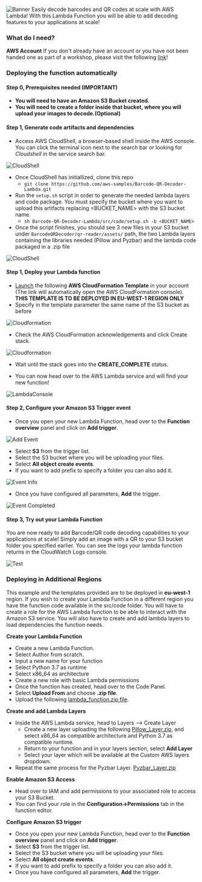 ![Banner](src/img/banner.png)
Easily decode barcodes and QR codes at scale with AWS Lambda!
With this Lambda Function you will be able to add decoding features to your applications at scale!

### What do I need?
**AWS Account** If you don't already have an account or you have not been handed one as part of a workshop, please visit the following [link](https://portal.aws.amazon.com/billing/signup?nc2=h_ct&src=header_signup&redirect_url=https%3A%2F%2Faws.amazon.com%2Fregistration-confirmation#/start)! 

### Deploying the function automatically 

#### Step 0, Prerequisites needed (IMPORTANT)
* **You will need to have an Amazon S3 Bucket created.**
* **You will need to create a folder inside that bucket, where you will upload your images to decode.(Optional)**

#### Step 1, Generate code artifacts and dependencies
* Access AWS CloudShell, a browser-based shell inside the AWS console. You can click the terminal icon next to the search bar or looking for _Cloudshell_ in the service search bar.

![CloudShell](src/img/step-0_1.png)
* Once CloudShell has initiallized, clone this repo 
   * `git clone https://github.com/aws-samples/Barcode-QR-Decoder-Lambda.git`
* Run the `setup.sh` script in order to generate the needed lambda layers and code package. You must specify the bucket where you want to upload this artifacts replacing <BUCKET_NAME> with the S3 bucket name.
   * `sh Barcode-QR-Decoder-Lambda/src/code/setup.sh -b <BUCKET_NAME>`
* Once the script finishes, you should see 3 new files in your S3 bucket under `BarcodeQRDecoder/qr-reader/assets/` path, the two Lambda layers containing the libraries needed (Pillow and Pyzbar) and the lambda code packaged in a .zip file

![CloudShell](src/img/step-0_2.png)

#### Step 1, Deploy your Lambda function
* [Launch](https://eu-west-1.console.aws.amazon.com/cloudformation/home?region=eu-west-1#/stacks/create/review?templateURL=https://aiml-samples-demos.s3.eu-west-1.amazonaws.com/qr-reader/assets/template.yaml&stackName=BarcodeQRDecoder) the following **AWS CloudFormation Template** in your account (The link will automatically open the AWS CloudFormation console). **THIS TEMPLATE IS TO BE DEPLOYED IN EU-WEST-1 REGION ONLY**
* Specify in the template parameter the same name of the S3 bucket as before 

![Cloudformation](src/img/step-1.png)
* Check the AWS CloudFormation acknowledgements and click Create stack.

![Cloudformation](src/img/step-1_1.png)
* Wait until the stack goes into the **CREATE_COMPLETE** status.

* You can now head over to the AWS Lambda service and will find your new function!

![LambdaConsole](src/img/step-2.png)
#### Step 2, Configure your Amazon S3 Trigger event
* Once you open your new Lambda Function, head over to the **Function overview** panel and click on **Add trigger**.

![Add Event](src/img/step-3.png)  

* Select **S3** from the trigger list.
* Select the S3 bucket where you will be uploading your files.
* Select **All object create events**.
* If you want to add prefix to specify a folder you can also add it.

![Event Info](src/img/step-4.png)  

* Once you have configured all parameters, **Add** the trigger. 

![Event Completed](src/img/step-5.png) 

#### Step 3, Try out your Lambda Function
You are now ready to add Barcode/QR code decoding capabilities to your applications at scale!
Simply add an image with a QR to your S3 bucket folder you specified earlier. 
You can see the logs your lambda function returns in the CloudWatch Logs console.

![Test](src/img/step-6.png)

### Deploying in Additional Regions
This example and the templates provided are to be deployed in **eu-west-1** region. If you wish to create your Lambda Function in a different region you have the function code available in the src/code folder.
You will have to create a role for the AWS Lambda function to be able to interact with the Amazon S3 service. You will also have to create and add lambda layers to load dependencies the function needs. 

**Create your Lambda Function**
* Create a new Lambda Function.
* Select Author from scratch.
* Input a new name for your function
* Select Python 3.7 as runtime
* Select x86_64 as architecture
* Create a new role with basic Lambda permissions
* Once the function has created, head over to the Code Panel.
* Select **Upload From** and choose **.zip file**.
* Upload the following [lambda_function.zip file](src/code/lambda_function.zip).

**Create and add Lambda Layers**
* Inside the AWS Lambda service, head to Layers --> Create Layer
    * Create a new layer uploading the following [Pillow_Layer.zip](src/layers/Pillow_Layer.zip), and select x86_64 as compatible architecture and Python 3.7 as compatible runtime.
    * Return to your function and in your layers section, select **Add Layer**
    * Select your layer which will be available at the Custom AWS layers dropdown.
* Repeat the same process for the Pyzbar Layer. [Pyzbar_Layer.zip](src/layers/Pyzbar_Layer.zip)

**Enable Amazon S3 Access**
* Head over to IAM and add permissions to your associated role to access your S3 Bucket.
* You can find your role in the **Configuration->Permissions** tab in the function editor.

**Configure Amazon S3 trigger**
* Once you open your new Lambda Function, head over to the **Function overview** panel and click on **Add trigger**.
* Select **S3** from the trigger list.
* Select the S3 bucket where you will be uploading your files.
* Select **All object create events**.
* If you want to add prefix to specify a folder you can also add it.
* Once you have configured all parameters, **Add** the trigger. 
